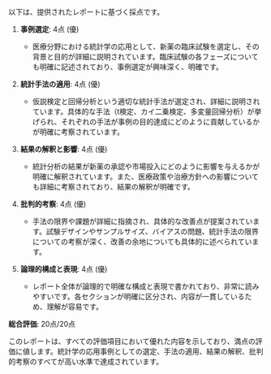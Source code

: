 以下は、提供されたレポートに基づく採点です。

1. **事例選定**: 4点 (優)
   - 医療分野における統計学の応用として、新薬の臨床試験を選定し、その背景と目的が詳細に説明されています。臨床試験の各フェーズについても明確に記述されており、事例選定が興味深く、明確です。

2. **統計手法の適用**: 4点 (優)
   - 仮説検定と回帰分析という適切な統計手法が選定され、詳細に説明されています。具体的な手法（t検定、カイ二乗検定、多変量回帰分析）が挙げられ、それぞれの手法が事例の目的達成にどのように貢献しているかが明確に考察されています。

3. **結果の解釈と影響**: 4点 (優)
   - 統計分析の結果が新薬の承認や市場投入にどのように影響を与えるかが明確に解釈されています。また、医療政策や治療方針への影響についても詳細に考察されており、結果の解釈が明確です。

4. **批判的考察**: 4点 (優)
   - 手法の限界や課題が詳細に指摘され、具体的な改善点が提案されています。試験デザインやサンプルサイズ、バイアスの問題、統計手法の限界についての考察が深く、改善の余地についても具体的に述べられています。

5. **論理的構成と表現**: 4点 (優)
   - レポート全体が論理的で明確な構成と表現で書かれており、非常に読みやすいです。各セクションが明確に区分され、内容が一貫しているため、理解が容易です。

**総合評価**: 20点/20点

このレポートは、すべての評価項目において優れた内容を示しており、満点の評価に値します。統計学の応用事例としての選定、手法の適用、結果の解釈、批判的考察のすべてが高い水準で達成されています。